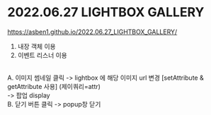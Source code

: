 # 2022.06.27 LIGHTBOX GALLERY
https://asben1.github.io/2022.06.27_LIGHTBOX_GALLERY/
<br>
1. 내장 객체 이용
2. 이벤트 리스너 이용
<br>
A. 이미지 썸네일 클릭 
-> lightbox 에 해당 이미지 url 변경
   [setAttribute & getAttribute 사용] (제이쿼리=attr)<br>
-> 팝업 display
<br>
B. 닫기 버튼 클릭
-> popup창 닫기
